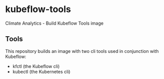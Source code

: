 # kubeflow-tools

Climate Analytics - Build Kubeflow Tools image

## Tools

This repository builds an image with two cli  tools used in conjunction with Kubeflow:
* kfctl (the Kubeflow cli)
* kubectl (the Kubernetes cli)
